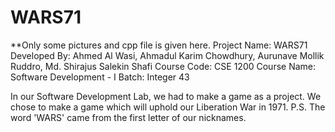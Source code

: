 # WARS71
**Only some pictures and cpp file is given here.
Project Name: WARS71 
Developed By: Ahmed Al Wasi, Ahmadul Karim Chowdhury, Aurunave Mollik Ruddro, Md. Shirajus Salekin Shafi 
Course Code: CSE 1200 
Course Name: Software Development - I 
Batch: Integer 43

In our Software Development Lab, we had to make a game as a project. We chose to make a game which will uphold our Liberation War in 1971.
P.S. The word 'WARS' came from the first letter of our nicknames.

